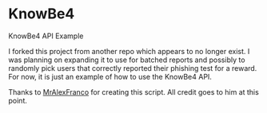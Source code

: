 # KnowBe4
KnowBe4 API Example

I forked this project from another repo which appears to no longer exist. I was planning on expanding it to use for batched reports and possibly to randomly pick users that correctly reported their phishing test for a reward. For now, it is just an example of how to use the KnowBe4 API.

Thanks to <a href="https://github.com/MrAlexFranco">MrAlexFranco</a> for creating this script. All credit goes to him at this point.
